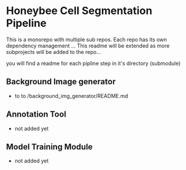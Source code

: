 # Honeybee Cell Segmentation Pipeline
This is a monorepo with multiple sub repos. Each repo has its own dependency management ...
This readme will be extended as more subprojects will be added to the repo...

you will find a readme for each pipline step in it's directory (submodule)

## Background Image generator

- to to /background_img_generator/README.md

## Annotation Tool
- not added yet

## Model Training Module
- not added yet